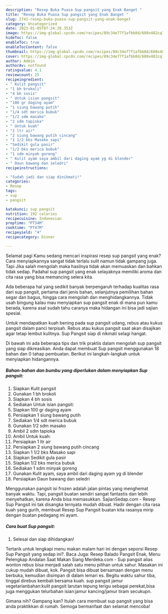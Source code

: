 ```yaml
---
description: "Resep Buka Puasa Sup pangsit yang Enak Banget "
title: "Resep Buka Puasa Sup pangsit yang Enak Banget "
slug: 2741-resep-buka-puasa-sup-pangsit-yang-enak-banget
category: Uncategorized
date: 2023-01-05T07:24:28.353Z
image: https://img-global.cpcdn.com/recipes/89c34e77f1afbb8d/680x482cq70/sup-pangsit-foto-resep-utama.jpg
hideToc: false
enableToc: true
enableTocContent: false
thumbnail: https://img-global.cpcdn.com/recipes/89c34e77f1afbb8d/680x482cq70/sup-pangsit-foto-resep-utama.jpg
cover: https://img-global.cpcdn.com/recipes/89c34e77f1afbb8d/680x482cq70/sup-pangsit-foto-resep-utama.jpg
author: Admin
authorAv: notfound
ratingvalue: 4.1
reviewcount: 25
recipeingredient:
- " Kulit pangsit"
- "1 bh brokoli"
- "4 bh sosis"
- " Untuk isian pangsit"
- "100 gr daging ayam"
- "1 siung bawang putih"
- "1/4 sdt merica bubuk"
- "1/2 sdm masako"
- "2 sdm tapioka"
- " Untuk kuah"
- "1 ltr air"
- "2 siung bawang putih cincang"
- "1 1/2 bks Masako sapi"
- "Sedikit gula pasir"
- "1/2 bks merica bubuk"
- "1 sdm minyak goreng"
- " Kulit ayam saya ambil dari daging ayam yg di blender"
- " Daun bawang dan seledri"
recipeinstructions:

- "Sudah jadi dan siap dinikmati!"
categories:
- Resep
tags:
- sup
- pangsit

katakunci: sup pangsit 
nutrition: 192 calories
recipecuisine: Indonesian
preptime: "PT34M"
cooktime: "PT47M"
recipeyield: "4"
recipecategory: Dinner

---
```



Selamat pagi Kamu sedang mencari inspirasi resep sup pangsit yang enak? Cara menyiapkannya sangat tidak terlalu sulit namun tidak gampang juga. Tapi Jika salah mengolah maka hasilnya tidak akan memuaskan dan bahkan tidak sedap. Padahal sup pangsit yang enak selayaknya memiliki aroma dan cita rasa yang bisa memancing selera kita.


Ada beberapa hal yang sedikit banyak berpengaruh terhadap kualitas rasa dari sup pangsit, pertama dari jenis bahan, selanjutnya pemilihan bahan segar dan bagus, hingga cara mengolah dan menghidangkannya. Tidak usah bingung kalau mau menyiapkan sup pangsit enak di mana pun kamu berada, karena asal sudah tahu caranya maka hidangan ini bisa jadi sajian spesial.

Untuk mendapatkan kuah bening pada sup pangsit udang, rebus atau kukus pangsit dalam panci terpisah. Rebus atau kukus pangsit saat akan disajikan agar tetap lembut kulitnya. Sup Pangsit siap di nikmati selagi hangat.


Di bawah ini ada beberapa tips dan trik praktis dalam mengolah sup pangsit yang siap dikreasikan. Anda dapat membuat Sup pangsit menggunakan 18 bahan dan 0 tahap pembuatan. Berikut ini langkah-langkah untuk menyiapkan hidangannya.

<!--inarticleads1-->

##### Bahan-bahan dan bumbu yang diperlukan dalam menyiapkan Sup pangsit:

1. Siapkan  Kulit pangsit
1. Gunakan 1 bh brokoli
1. Siapkan 4 bh sosis
1. Sediakan  Untuk isian pangsit:
1. Siapkan 100 gr daging ayam
1. Persiapkan 1 siung bawang putih
1. Sediakan 1/4 sdt merica bubuk
1. Gunakan 1/2 sdm masako
1. Ambil 2 sdm tapioka
1. Ambil  Untuk kuah:
1. Persiapkan 1 ltr air
1. Persiapkan 2 siung bawang putih cincang
1. Siapkan 1 1/2 bks Masako sapi
1. Siapkan Sedikit gula pasir
1. Siapkan 1/2 bks merica bubuk
1. Sediakan 1 sdm minyak goreng
1. Gunakan  Kulit ayam, saya ambil dari daging ayam yg di blender
1. Persiapkan  Daun bawang dan seledri


Menggunakan pangsit isi frozen adalah jalan pintas yang menghemat banyak waktu. Tapi, pangsit buatan sendiri sangat fantastis dan lebih menyehatkan, karena Anda bisa memasukkan. SajianSedap.com - Resep Sup Pangsit ini tak disangka ternyata mudah dibuat. Hadir dengan cita rasa kuah yang gurih, membuat Resep Sup Pangsit buatan kita rasanya mirip dengan buatan pedagang mi ayam. 

<!--inarticleads2-->

##### Cara buat Sup pangsit:


1. Selesai dan siap dihidangkan!

Tertarik untuk lengkapi menu makan malam hari ini dengan seporsi Resep Sup Pangsit yang sedap ini?. Baca Juga: Resep Balado Pangsit Enak, Menu Pelengkap Andalan Saat Makan Siang Merdeka.com - Sup pangsit alias wonton rebus bisa menjadi salah satu menu pilihan untuk sahur. Masakan ini cukup mudah dibuat, kok. Pangsit bisa dibuat bersamaan dengan menu berbuka, kemudian disimpan di dalam lemari es. Begitu waktu sahur tiba, tinggal direbus kembali bersama kuah. sup pangsit jamur vegetarianbahan:kulit pangsit larutan tepung terigu sebagai perekat,bisa juga menggukan telurbahan isian:jamur kancing/jamur tiram secukupn. 

Gimana nih? Gampang kan? Itulah cara membuat sup pangsit yang bisa anda praktikkan di rumah. Semoga bermanfaat dan selamat mencoba!
